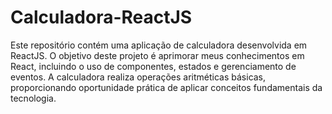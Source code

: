 # Calculadora-ReactJS
Este repositório contém uma aplicação de calculadora desenvolvida em ReactJS. O objetivo deste projeto é aprimorar meus conhecimentos em React, incluindo o uso de componentes, estados e gerenciamento de eventos. A calculadora realiza operações aritméticas básicas, proporcionando oportunidade prática de aplicar conceitos fundamentais da tecnologia.
